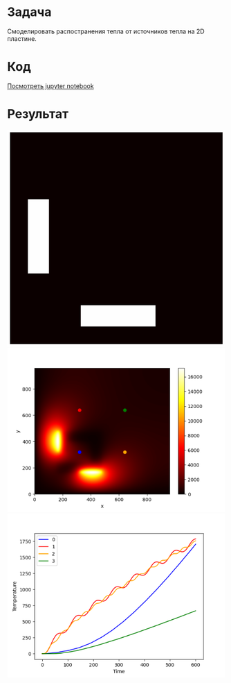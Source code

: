 # Задача

Смоделировать распостранения тепла от источников тепла на 2D пластине.

# Код

[Посмотреть jupyter notebook](task.ipynb)

# Результат

![img.png](images/heat_transfer.gif)
![img.png](images/T_for_960.png)
![img.png](images/point_values_for_960.png)